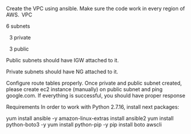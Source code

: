 Create the VPC using ansible. Make sure the code work in every region of AWS. 
VPC

6 subnets

   3 private 

   3 public 

Public subnets should have IGW attached to it. 

Private subnets should have NG attached to it. 

Configure route tables properly. Once private and public subnet created, please create ec2 instance (manually) on public subnet and ping google.com. If everything is successful, you should have proper response

Requirements
In order to work with Python 2.7.16, install next packages:

yum install ansible -y
amazon-linux-extras install ansible2
yum install python-boto3 -y
yum install python-pip -y
pip install boto awscli